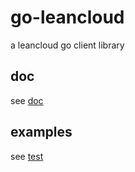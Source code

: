 go-leancloud
============

a leancloud go client library

doc
------------
see [doc](http://godoc.org/github.com/zx9597446/go-leancloud)

examples
-----------
see [test](http://github.com/zx9597446/go-leancloud/blob/master/lean_test.go)
